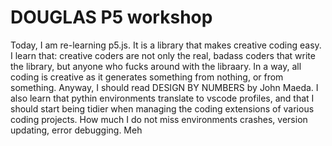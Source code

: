 # DOUGLAS P5 workshop

Today, I am re-learning p5.js. 
It is a library that makes creative coding easy. 
I learn that: creative coders are not only the real, badass coders that write the library, but anyone who fucks around with the libraary. 
In a way, all coding is creative as it generates something from nothing, or from something. 
Anyway, I should read DESIGN BY NUMBERS by John Maeda. 
I also learn that pythin environments translate to vscode profiles, and that I should start being tidier when managing the coding extensions of various coding projects. 
How much I do not miss environments crashes, version updating, error debugging.
Meh 
